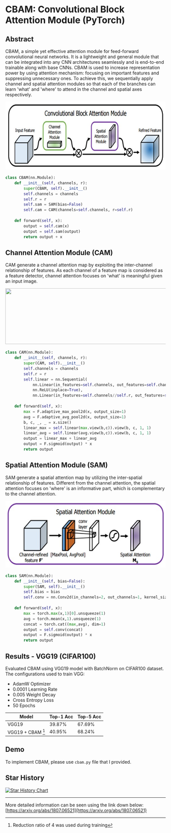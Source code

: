 # CBAM: Convolutional Block Attention Module (PyTorch)
## Abstract
CBAM, a simple yet effective attention module for feed-forward convolutional neural networks. It is a lightweight and general module that can be integrated into any CNN architectures seamlessly and is end-to-end trainable along with base CNNs. CBAM is used to increase representation power by using attention mechanism: focusing on important features and suppressing unnecessary ones. To achieve this, we sequentially apply channel and spatial attention modules so that each of the branches can learn 'what' and 'where' to attend in the channel and spatial axes respectively.
<p align="center">
  <img width="683" height="212" src="images/cbam_diagram.jpg">
</p>

```py
class CBAM(nn.Module):
    def __init__(self, channels, r):
        super(CBAM, self).__init__()
        self.channels = channels
        self.r = r
        self.sam = SAM(bias=False)
        self.cam = CAM(channels=self.channels, r=self.r)

    def forward(self, x):
        output = self.cam(x)
        output = self.sam(output)
        return output + x
  ````

## Channel Attention Module (CAM)
CAM generate a channel attention map by exploiting the inter-channel relationship of features. As each channel of a feature map is considered as a feature detector, channel attention focuses on 'what' is meaningful given an input image. 
<p align="center">
  <img width="696" height="175" src="images/cam_diagram.jpg">
</p>

```py
class CAM(nn.Module):
    def __init__(self, channels, r):
        super(CAM, self).__init__()
        self.channels = channels
        self.r = r
        self.linear = nn.Sequential(
            nn.Linear(in_features=self.channels, out_features=self.channels//self.r, bias=True),
            nn.ReLU(inplace=True),
            nn.Linear(in_features=self.channels//self.r, out_features=self.channels, bias=True))

    def forward(self, x):
        max = F.adaptive_max_pool2d(x, output_size=1)
        avg = F.adaptive_avg_pool2d(x, output_size=1)
        b, c, _, _ = x.size()
        linear_max = self.linear(max.view(b,c)).view(b, c, 1, 1)
        linear_avg = self.linear(avg.view(b,c)).view(b, c, 1, 1)
        output = linear_max + linear_avg
        output = F.sigmoid(output) * x
        return output
```

## Spatial Attention Module (SAM)
SAM generate a spatial attention map by utilizing the inter-spatial relationship of features. Different from the channel attention, the spatial attention focuses on 'where' is an informative part, which is complementary to the channel attention.
<p align="center">
  <img width="579" height="209" src="images/sam_diagram.jpg">
</p>

```py
class SAM(nn.Module):
    def __init__(self, bias=False):
        super(SAM, self).__init__()
        self.bias = bias
        self.conv = nn.Conv2d(in_channels=2, out_channels=1, kernel_size=7, stride=1, padding=3, dilation=1, bias=self.bias)

    def forward(self, x):
        max = torch.max(x,1)[0].unsqueeze(1)
        avg = torch.mean(x,1).unsqueeze(1)
        concat = torch.cat((max,avg), dim=1)
        output = self.conv(concat)
        output = F.sigmoid(output) * x 
        return output 
```

## Results - VGG19 (CIFAR100)
Evaluated CBAM using VGG19 model with BatchNorm on CIFAR100 dataset.  
The configurations used to train VGG:
* AdamW Optimizer
* 0.0001 Learning Rate
* 0.005 Weight Decay
* Cross Entropy Loss
* 50 Epochs

| Model | Top-1 Acc | Top-5 Acc |
| ----- | --------- | --------- |
| VGG19 | 39.87% | 67.69% |
| VGG19 + CBAM [^1] | 40.95% | 68.24% |

[^1]: Reduction ratio of 4 was used during training

## Demo
To implement CBAM, please use `cbam.py` file that I provided.

## Star History
[![Star History Chart](https://api.star-history.com/svg?repos=Peachypie98/CBAM&type=Date)](https://www.star-history.com/#Peachypie98/CBAM&Date)

--- 
More detailed information can be seen using the link down below:  
[https://arxiv.org/abs/1807.06521](https://arxiv.org/abs/1807.06521)

